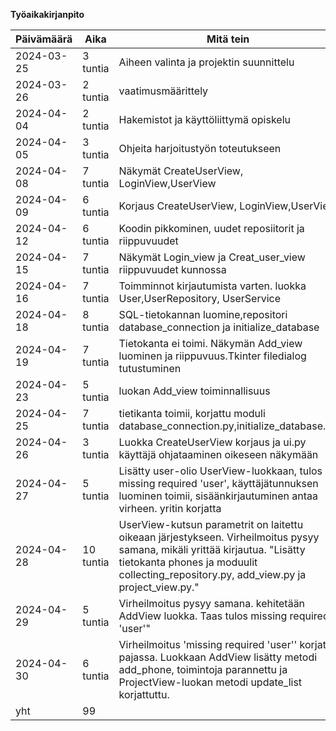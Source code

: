 **Työaikakirjanpito**

| Päivämäärä | Aika    | Mitä tein               |
|------------|---------|-------------------------|
| 2024-03-25 | 3 tuntia| Aiheen valinta ja projektin suunnittelu    |
| 2024-03-26 | 2 tuntia| vaatimusmäärittely      |
| 2024-04-04 | 2 tuntia|Hakemistot ja käyttöliittymä opiskelu        |
| 2024-04-05 | 3 tuntia|Ohjeita harjoitustyön toteutukseen    |
| 2024-04-08 | 7 tuntia|Näkymät CreateUserView, LoginView,UserView      |
| 2024-04-09 | 6 tuntia|Korjaus CreateUserView, LoginView,UserView|
| 2024-04-12 | 6 tuntia|Koodin pikkominen, uudet reposiitorit ja riippuvuudet|
| 2024-04-15 | 7 tuntia|Näkymät Login_view ja Creat_user_view riippuvuudet kunnossa|
| 2024-04-16 | 7 tuntia|Toimminnot kirjautumista varten. luokka User,UserRepository, UserService|
| 2024-04-18 | 8 tuntia|SQL-tietokannan luomine,repositori database_connection ja initialize_database|
| 2024-04-19 | 7 tuntia|Tietokanta ei toimi. Näkymän Add_view luominen ja riippuvuus.Tkinter filedialog tutustuminen |
| 2024-04-23 | 5 tuntia|luokan Add_view toiminnallisuus|
| 2024-04-25 | 7 tuntia|tietikanta toimii, korjattu moduli database_connection.py,initialize_database.py| 
| 2024-04-26 | 3 tuntia|Luokka CreateUserView korjaus ja ui.py käyttäjä ohjataaminen oikeseen näkymään| 
| 2024-04-27 | 5 tuntia|Lisätty user-olio UserView-luokkaan, tulos missing required  'user', käyttäjätunnuksen luominen toimii, sisäänkirjautuminen antaa virheen. yritin korjatta| 
| 2024-04-28 | 10 tuntia|UserView-kutsun parametrit on laitettu oikeaan järjestykseen. Virheilmoitus pysyy samana, mikäli yrittää kirjautua. "Lisätty tietokanta phones ja moduulit collecting_repository.py, add_view.py ja project_view.py."| 
| 2024-04-29 | 5 tuntia|Virheilmoitus pysyy samana. kehitetään AddView luokka. Taas tulos missing required  'user'"| 
| 2024-04-30 | 6 tuntia|Virheilmoitus 'missing required 'user'' korjattu pajassa. Luokkaan AddView lisätty metodi add_phone, toimintoja parannettu ja ProjectView-luokan metodi update_list korjattuttu.| 
| yht   | 99   | | 
